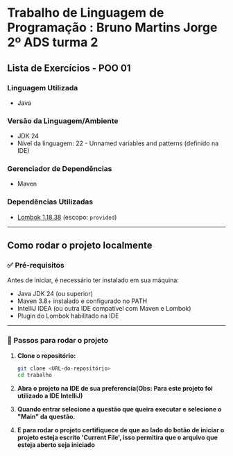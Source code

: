 # Trabalho de Linguagem de Programação : Bruno Martins Jorge 2º ADS turma 2

## Lista de Exercícios - POO 01

### Linguagem Utilizada
- Java

### Versão da Linguagem/Ambiente
- JDK 24
- Nível da linguagem: 22 - Unnamed variables and patterns (definido na IDE)

### Gerenciador de Dependências
- Maven

### Dependências Utilizadas
- [Lombok 1.18.38](https://projectlombok.org/) (escopo: `provided`)

---

## Como rodar o projeto localmente

### ✅ Pré-requisitos

Antes de iniciar, é necessário ter instalado em sua máquina:

- Java JDK 24 (ou superior)
- Maven 3.8+ instalado e configurado no PATH
- IntelliJ IDEA (ou outra IDE compatível com Maven e Lombok)
- Plugin do Lombok habilitado na IDE

---

### 🔧 Passos para rodar o projeto

1. **Clone o repositório:**

   ```bash
   git clone <URL-do-repositório>
   cd trabalho

2. **Abra o projeto na IDE de sua preferencia(Obs: Para este projeto foi utilizado a IDE IntelliJ)**
3. **Quando entrar selecione a questão que queira executar e selecione o "Main" da questão.**
4. **E para rodar o projeto certifiquece de que ao lado do botão de iniciar o projeto esteja escrito 'Current File', isso permitira que o arquivo que esteja aberto seja iniciado**
